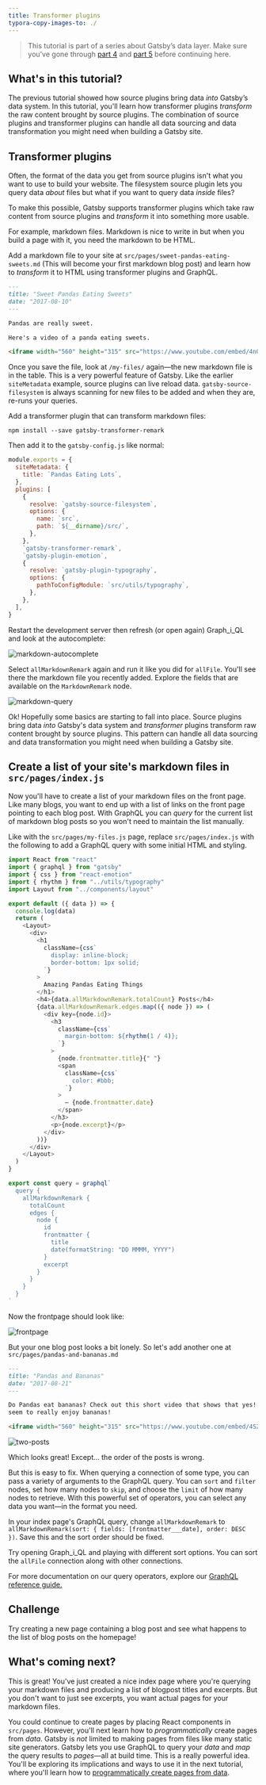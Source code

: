 ```yaml
---
title: Transformer plugins
typora-copy-images-to: ./
---
```


> This tutorial is part of a series about Gatsby’s data layer. Make sure you’ve gone through [part 4](/tutorial/part-four/) and [part 5](/tutorial/part-five/) before continuing here.

## What's in this tutorial?

The previous tutorial showed how source plugins bring data _into_ Gatsby’s data system. In this tutorial, you'll learn how transformer plugins _transform_ the raw content brought by source plugins. The combination of source plugins and transformer plugins can handle all data sourcing and data transformation you might need when building a Gatsby site.

## Transformer plugins

Often, the format of the data you get from source plugins isn't what you want to
use to build your website. The filesystem source plugin lets you query data
_about_ files but what if you want to query data _inside_ files?

To make this possible, Gatsby supports transformer plugins which take raw
content from source plugins and _transform_ it into something more usable.

For example, markdown files. Markdown is nice to write in but when you build a
page with it, you need the markdown to be HTML.

Add a markdown file to your site at
`src/pages/sweet-pandas-eating-sweets.md` (This will become your first markdown
blog post) and learn how to _transform_ it to HTML using transformer plugins and
GraphQL.

```markdown:title=src/pages/sweet-pandas-eating-sweets.md
---
title: "Sweet Pandas Eating Sweets"
date: "2017-08-10"
---

Pandas are really sweet.

Here's a video of a panda eating sweets.

<iframe width="560" height="315" src="https://www.youtube.com/embed/4n0xNbfJLR8" frameborder="0" allowfullscreen></iframe>
```

Once you save the file, look at `/my-files/` again—the new markdown file is in
the table. This is a very powerful feature of Gatsby. Like the earlier
`siteMetadata` example, source plugins can live reload data.
`gatsby-source-filesystem` is always scanning for new files to be added and when
they are, re-runs your queries.

Add a transformer plugin that can transform markdown files:

```shell
npm install --save gatsby-transformer-remark
```

Then add it to the `gatsby-config.js` like normal:

```javascript{13}:title=gatsby-config.js
module.exports = {
  siteMetadata: {
    title: `Pandas Eating Lots`,
  },
  plugins: [
    {
      resolve: `gatsby-source-filesystem`,
      options: {
        name: `src`,
        path: `${__dirname}/src/`,
      },
    },
    `gatsby-transformer-remark`,
    `gatsby-plugin-emotion`,
    {
      resolve: `gatsby-plugin-typography`,
      options: {
        pathToConfigModule: `src/utils/typography`,
      },
    },
  ],
}
```

Restart the development server then refresh (or open again) Graph_i_QL and look
at the autocomplete:

![markdown-autocomplete](markdown-autocomplete.png)

Select `allMarkdownRemark` again and run it like you did for `allFile`. You'll
see there the markdown file you recently added. Explore the fields that are
available on the `MarkdownRemark` node.

![markdown-query](markdown-query.png)

Ok! Hopefully some basics are starting to fall into place. Source plugins bring
data _into_ Gatsby's data system and _transformer_ plugins transform raw content
brought by source plugins. This pattern can handle all data sourcing and
data transformation you might need when building a Gatsby site.

## Create a list of your site's markdown files in `src/pages/index.js`

Now you'll have to create a list of your markdown files on the front page. Like many
blogs, you want to end up with a list of links on the front page pointing to each
blog post. With GraphQL you can _query_ for the current list of markdown blog
posts so you won't need to maintain the list manually.

Like with the `src/pages/my-files.js` page, replace `src/pages/index.js` with
the following to add a GraphQL query with some initial HTML and styling.

```jsx:title=src/pages/index.js
import React from "react"
import { graphql } from "gatsby"
import { css } from "react-emotion"
import { rhythm } from "../utils/typography"
import Layout from "../components/layout"

export default ({ data }) => {
  console.log(data)
  return (
    <Layout>
      <div>
        <h1
          className={css`
            display: inline-block;
            border-bottom: 1px solid;
          `}
        >
          Amazing Pandas Eating Things
        </h1>
        <h4>{data.allMarkdownRemark.totalCount} Posts</h4>
        {data.allMarkdownRemark.edges.map(({ node }) => (
          <div key={node.id}>
            <h3
              className={css`
                margin-bottom: ${rhythm(1 / 4)};
              `}
            >
              {node.frontmatter.title}{" "}
              <span
                className={css`
                  color: #bbb;
                `}
              >
                — {node.frontmatter.date}
              </span>
            </h3>
            <p>{node.excerpt}</p>
          </div>
        ))}
      </div>
    </Layout>
  )
}

export const query = graphql`
  query {
    allMarkdownRemark {
      totalCount
      edges {
        node {
          id
          frontmatter {
            title
            date(formatString: "DD MMMM, YYYY")
          }
          excerpt
        }
      }
    }
  }
`
```

Now the frontpage should look like:

![frontpage](frontpage.png)

But your one blog post looks a bit lonely. So let's add another one at
`src/pages/pandas-and-bananas.md`

```markdown:title=src/pages/pandas-and-bananas.md
---
title: "Pandas and Bananas"
date: "2017-08-21"
---

Do Pandas eat bananas? Check out this short video that shows that yes! pandas do
seem to really enjoy bananas!

<iframe width="560" height="315" src="https://www.youtube.com/embed/4SZl1r2O_bY" frameborder="0" allowfullscreen></iframe>
```

![two-posts](two-posts.png)

Which looks great! Except… the order of the posts is wrong.

But this is easy to fix. When querying a connection of some type, you can pass a
variety of arguments to the GraphQL query. You can `sort` and `filter` nodes, set how
many nodes to `skip`, and choose the `limit` of how many nodes to retrieve. With
this powerful set of operators, you can select any data you want—in the format you
need.

In your index page's GraphQL query, change `allMarkdownRemark` to
`allMarkdownRemark(sort: { fields: [frontmatter___date], order: DESC })`. Save
this and the sort order should be fixed.

Try opening Graph_i_QL and playing with different sort options. You can sort the
`allFile` connection along with other connections.

For more documentation on our query operators, explore our [GraphQL reference guide.](/docs/graphql-reference/)

## Challenge

Try creating a new page containing a blog post and see what happens to the list of blog posts on the homepage!

## What's coming next?

This is great! You've just created a nice index page where you're querying your markdown
files and producing a list of blogpost titles and excerpts. But you don't want to just see excerpts, you want actual pages for your markdown files.

You could continue to create pages by placing React components in `src/pages`. However, you'll
next learn how to _programmatically_ create pages from _data_. Gatsby is _not_
limited to making pages from files like many static site generators. Gatsby lets
you use GraphQL to query your _data_ and _map_ the query results to _pages_—all at build
time. This is a really powerful idea. You'll be exploring its implications and
ways to use it in the next tutorial, where you'll learn how to [programmatically create pages from data](/tutorial/part-seven/).
